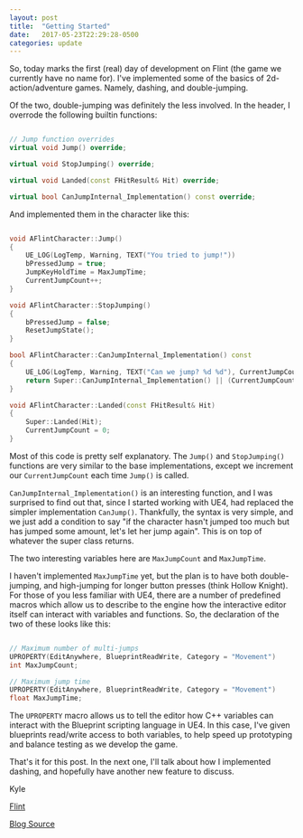 ```yaml
---
layout: post
title:  "Getting Started"
date:   2017-05-23T22:29:28-0500
categories: update
---
```

So, today marks the first (real) day of development on Flint (the game we currently have no name for).  I've implemented some of the basics of 2d-action/adventure games.  Namely, dashing, and double-jumping.

Of the two, double-jumping was definitely the less involved.  In the header, I overrode the following builtin functions:

```cpp

// Jump function overrides
virtual void Jump() override;

virtual void StopJumping() override;

virtual void Landed(const FHitResult& Hit) override;

virtual bool CanJumpInternal_Implementation() const override;
```

And implemented them in the character like this:

```cpp

void AFlintCharacter::Jump()
{
	UE_LOG(LogTemp, Warning, TEXT("You tried to jump!"))
	bPressedJump = true;
	JumpKeyHoldTime = MaxJumpTime;
	CurrentJumpCount++;
}

void AFlintCharacter::StopJumping()
{
	bPressedJump = false;
	ResetJumpState();
}

bool AFlintCharacter::CanJumpInternal_Implementation() const
{
	UE_LOG(LogTemp, Warning, TEXT("Can we jump? %d %d"), CurrentJumpCount, MaxJumpCount)
	return Super::CanJumpInternal_Implementation() || (CurrentJumpCount < MaxJumpCount &&    CurrentJumpCount > 0);
}

void AFlintCharacter::Landed(const FHitResult& Hit)
{
	Super::Landed(Hit);
	CurrentJumpCount = 0;
}
```

Most of this code is pretty self explanatory.  The `Jump()` and `StopJumping()` functions are very similar to the base implementations, except we increment our `CurrentJumpCount` each time `Jump()` is called.

`CanJumpInternal_Implementation()` is an interesting function, and I was surprised to find out that, since I started working with UE4, had replaced the simpler implementation `CanJump()`.  Thankfully, the syntax is very simple, and we just add a condition to say "if the character hasn't jumped too much but has jumped some amount, let's let her jump again".  This is on top of whatever the super class returns.

The two interesting variables here are `MaxJumpCount` and `MaxJumpTime`.

I haven't implemented `MaxJumpTime` yet, but the plan is to have both double-jumping, and high-jumping for longer button presses (think Hollow Knight). For those of you less familiar with UE4, there are a number of predefined macros which allow us to describe to the engine how the interactive editor itself can interact with variables and functions.  So, the declaration of the two of these looks like this:

```cpp

// Maximum number of multi-jumps
UPROPERTY(EditAnywhere, BlueprintReadWrite, Category = "Movement")
int MaxJumpCount;

// Maximum jump time
UPROPERTY(EditAnywhere, BlueprintReadWrite, Category = "Movement")
float MaxJumpTime;

```

The `UPROPERTY` macro allows us to tell the editor how C++ variables can interact with the Blueprint scripting language in UE4.  In this case, I've given blueprints read/write access to both variables, to help speed up prototyping and balance testing as we develop the game.

That's it for this post.  In the next one, I'll talk about how I implemented dashing, and hopefully have another new feature to discuss.

Kyle

[Flint](https://kpitzen.github.io/Flint/)

[Blog Source](https://github.com/kpitzen/kpitzen.github.io)

